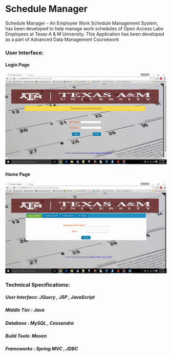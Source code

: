 # Schedule Manager 
Schedule Manager - An Employee Work Schedule Management System, has been developed to help manage work schedules of  Open Access Labs Employees at Texas A & M University. This Application has been developed as a part of Advanced Data Management Coursework

### User Interface:
#### Login Page
![Login Page](Login%20Page.jpg)

#### Home Page
![Home Page](Home%20Page.jpg)

### Technical Specifications:

##### User Interface: JQuery , JSP , JavaScript
##### Middle Tier : Java 
##### Database : MySQL , Cassandra
##### Build Tools: Maven
##### Frameworks : Spring MVC , JDBC 



